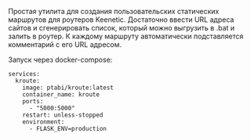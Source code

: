 Простая утилита для создания пользовательских статических маршрутов для роутеров Keenetic.
Достаточно ввести URL адреса сайтов и сгенерировать список, который можно выгрузить в .bat и залить в роутер.
К каждому маршруту автоматически подставляется комментарий с его URL адресом.

Запуск через docker-compose:
```
services:
  kroute:
    image: ptabi/kroute:latest
    container_name: kroute
    ports:
      - "5000:5000" 
    restart: unless-stopped
    environment:
      - FLASK_ENV=production
```
